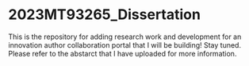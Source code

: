 # 2023MT93265_Dissertation
This is the repository for adding research work and development for an innovation author collaboration portal that I will be building! Stay tuned. Please refer to the abstarct that I have uploaded for more information.
